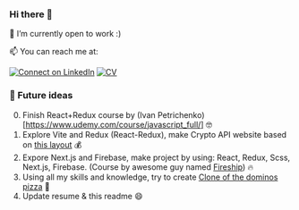 ### Hi there 👋

🔭 I’m currently open to work :)

📫 You can reach me at: 

[![Connect on LinkedIn](https://img.shields.io/badge/--linkedin?label=LinkedIn&logo=LinkedIn&style=social)](https://www.linkedin.com/in/prokopenyapavel/)
[![CV](https://img.shields.io/badge/-%F0%9F%8C%90%20C%20V-white?style=flat)](https://albedo-13.github.io/)

<!-- [![Gmail](https://img.shields.io/badge/-white?label=Email&style=social&logo=gmail)](mailto:prokopenya.work@gmail.com) -->
<!-- [CV](https://albedo-13.github.io/) -->

### 🔮 Future ideas

0. Finish React+Redux course by (Ivan Petrichenko)[https://www.udemy.com/course/javascript_full/] 🤓
1. Explore Vite and Redux (React-Redux), make Crypto API website based on [this layout](https://www.figma.com/file/EKbp40PN2vP5WsItDPg1h7/Crypto-Brains-Website?type=design&node-id=1401-185034&mode=design&t=0ygXJmOEZB3bWnCz-0) 💰
2. Expore Next.js and Firebase, make project by using: React, Redux, Scss, Next.js, Firebase. (Course by awesome guy named [Fireship](https://fireship.io/courses/react-next-firebase/)) 🔥
3. Using all my skills and knowledge, try to create [Clone of the dominos pizza](https://www.dominos.by/) 🍕
4. Update resume & this readme 😄
<!--
**Albedo-13/Albedo-13** is a ✨ _special_ ✨ repository because its `README.md` (this file) appears on your GitHub profile.

Here are some ideas to get you started:

- 🔭 I’m currently working on ...
- 🌱 I’m currently learning ...
- 👯 I’m looking to collaborate on ...
- 🤔 I’m looking for help with ...
- 💬 Ask me about ...
- 📫 How to reach me: ...
- 😄 Pronouns: ...
- ⚡ Fun fact: ...
-->
